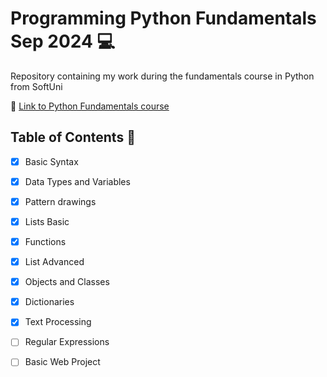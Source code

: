 # **Programming Python Fundamentals Sep 2024** 💻

Repository containing my work during the fundamentals course in Python from SoftUni

🔗 [Link to Python Fundamentals course](https://softuni.bg/trainings/4693/programming-fundamentals-with-python-september-2024)

## **Table of Contents** 📑

- [x] Basic Syntax
- [x] Data Types and Variables
- [x] Pattern drawings
- [x] Lists Basic
- [x] Functions
- [x] List Advanced
- [x] Objects and Classes
- [x] Dictionaries
- [x] Text Processing
- [ ] Regular Expressions
- [ ] Basic Web Project

